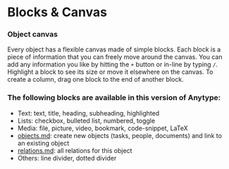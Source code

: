 # Blocks & Canvas

### Object canvas

Every object has a flexible canvas made of simple blocks. Each block is a piece of information that you can freely move around the canvas. You can add any information you like by hitting the `+` button or in-line by typing `/`. Highlight a block to see its size or move it elsewhere on the canvas. To create a column, drag one block to the end of another block.

### **The following blocks are available in this version of Anytype:**

* Text: text, title, heading, subheading, highlighted
* Lists: checkbox, bulleted list, numbered, toggle
* Media: file, picture, video, bookmark, code-snippet, LaTeX
* [objects.md](objects.md "mention"): create new objects (tasks, people, documents) and link to an existing object
* [relations.md](relations.md "mention"): all relations for this object
* Others: line divider, dotted divider
